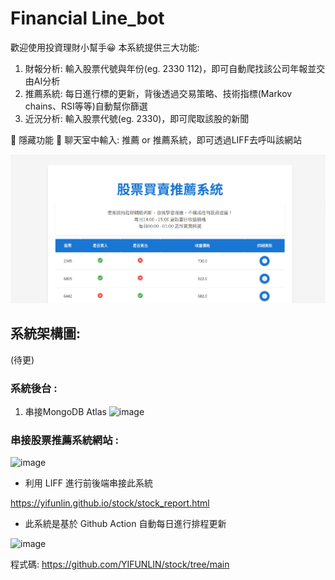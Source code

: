 # ﻿Financial Line_bot
歡迎使用投資理財小幫手😀
本系統提供三大功能:
1. 財報分析: 輸入股票代號與年份(eg. 2330 112)，即可自動爬找該公司年報並交由AI分析
2. 推薦系統: 每日進行標的更新，背後透過交易策略、技術指標(Markov chains、RSI等等)自動幫你篩選
3. 近況分析: 輸入股票代號(eg. 2330)，即可爬取該股的新聞

🌟 隱藏功能 🌟
聊天室中輸入: 推薦 or 推薦系統，即可透過LIFF去呼叫該網站 

![recommend system](https://github.com/YIFUNLIN/Line_bot/blob/main/images/rec_sysyem.png?raw=true)



## 系統架構圖:
(待更)

### 系統後台 :
1. 串接MongoDB Atlas
![image](https://hackmd.io/_uploads/S1hy_J941l.png)

### 串接股票推薦系統網站 :
![image](https://hackmd.io/_uploads/SyhO_1941g.png)

- 利用 LIFF 進行前後端串接此系統

https://yifunlin.github.io/stock/stock_report.html

- 此系統是基於 Github Action 自動每日進行排程更新

![image](https://hackmd.io/_uploads/SyI-tJqNyg.png)

程式碼: https://github.com/YIFUNLIN/stock/tree/main

